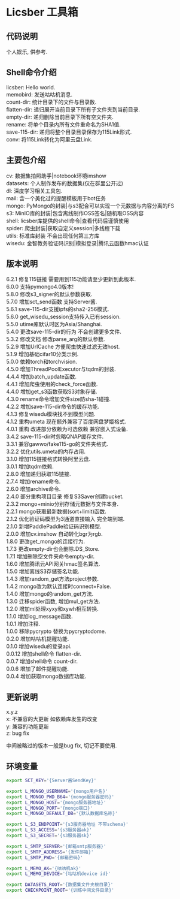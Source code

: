 # Licsber 工具箱

## 代码说明

个人娱乐, 供参考.

## Shell命令介绍

licsber: Hello world.  
memobird: 发送咕咕机消息.  
count-dir: 统计目录下的文件与目录数.  
flatten-dir: 递归展开当前目录下所有子文件夹到当前目录.  
empty-dir: 递归删除当前目录下所有空文件夹.    
rename: 将单个目录内所有文件重命名为SHA1值.  
save-115-dir: 递归将整个目录目录保存为115Link形式.  
conv: 将115Link转化为阿里云盘Link.

## 主要包介绍

cv: 数据集拍照助手|notebook环境imshow  
datasets: 个人制作发布的数据集(仅在群里公开过)  
dl: 深度学习相关工具包.  
mail: 含一个美化过的提醒模板用于bot任务  
mongo: PyMongo的封装|与s3配合可以实现一个元数据与内容分离的FS  
s3: MinIO库的封装|包含离线制作OSS签名|随机取OSS内容  
shell: licsber库提供的shell命令|查看代码后谨慎使用  
spider: 爬虫封装|获取自定义session|多线程下载  
utils: 标准库封装 不会出现任何第三方库  
wisedu: 金智教务验证码识别|模拟登录|腾讯云函数hmac认证

## 版本说明

6.2.1 修复115链接 需要用到115功能请至少更新到此版本.  
6.0.0 支持pymongo4.0版本!  
5.8.0 修改s3_signer的默认参数获取.  
5.7.0 增加sct_send函数 支持Server酱.  
5.6.1 save-115-dir支援ipfs的sha2-256模式.  
5.6.0 get_wisedu_session支持传入已有session.  
5.5.0 utime库默认时区为Asia/Shanghai.  
5.4.0 更改save-115-dir的行为 不会创建更多文件.  
5.3.2 修改文档 修改parse_arg的默认参数.  
5.2.9 增加UrlCache 方便爬虫快速过滤无效host.  
5.1.9 增加基础cifar10分类示例.  
5.0.0 依赖torch和torchvision.  
4.5.0 增加ThreadPoolExecutor与tqdm的封装.  
4.4.4 增加batch_update函数.  
4.4.1 增加爬虫使用的check_force函数.  
4.4.0 增加get_s3函数获取S3对象存储.  
4.3.0 rename命令增加文件size防sha-1碰撞.  
4.2.2 增加save-115-dir命令的缓存功能.  
4.1.3 修复wisedu模块找不到模型问题.  
4.1.2 重构umeta 现在额外兼容了百度网盘梦姬格式.  
4.0.1 重构 改进部分依赖为可选依赖 兼容嵌入式设备.  
3.4.2 save-115-dir时忽略QNAP缓存文件.  
3.3.1 兼容gawwo/fake115-go的文件夹格式.  
3.2.2 优化utils.umeta的内存占用.  
3.1.0 增加115链接格式转换阿里云盘.  
3.0.1 增加tqdm依赖.  
2.8.0 增加递归获取115链接.  
2.7.4 增加rename命令.  
2.6.0 增加archive命令.  
2.4.0 部分重构项目目录 修复S3Saver创建bucket.  
2.3.2 mongo+minio分别存储元数据与文件本身.  
2.2.1 mongo获取最新数据(sort+limit)函数.  
2.1.2 优化验证码模型为3通道直接输入 完全端到端.  
2.1.0 新增PaddlePaddle验证码识别模型.  
2.0.0 增加cv.imshow 自动转化bgr为rgb.  
1.8.0 更改get_mongo的连接行为.  
1.7.3 更改empty-dir也会删除.DS_Store.  
1.7.1 增加删除空文件夹命令empty-dir.   
1.6.0 增加腾讯云API网关hmac签名算法.  
1.5.0 增加离线S3存储签名功能.  
1.4.3 增加random_get方法project参数.  
1.4.2 mongo改为默认连接时connect=False.  
1.4.0 增加mongo的random_get方法.  
1.3.0 迁移spider函数, 增加mul_get方法.  
1.2.0 增加ml处理xyxy和xywh相互转换.  
1.1.0 增加log_message函数.   
1.0.1 增加注释.  
1.0.0 移除pycrypto 替换为pycryptodome.  
0.2.0 增加咕咕机提醒功能.  
0.1.0 增加wisedu的登录api.  
0.0.12 增加shell命令 flatten-dir.  
0.0.7 增加shell命令 count-dir.  
0.0.6 增加了邮件提醒功能.  
0.0.4 增加获取mongo数据库功能.

## 更新说明

x.y.z  
x: 不兼容的大更新 如依赖库发生的改变  
y: 兼容的功能更新  
z: bug fix

中间被略过的版本一般是bug fix, 切记不要使用.

## 环境变量

```bash
export SCT_KEY='{Server酱SendKey}'

export L_MONGO_USERNAME='{mongo用户名}'
export L_MONGO_PWD_B64='{mongo服务器密码}'
export L_MONGO_HOST='{mongo服务器地址}'
export L_MONGO_PORT='{mongo端口}'
export L_MONGO_DEFAULT_DB='{默认数据库名称}'

export L_S3_ENDPOINT='{s3服务器地址 不带schema}'
export L_S3_ACCESS='{s3服务器ak}'
export L_S3_SECRET='{s3服务器sk}'

export L_SMTP_SERVER='{邮箱smtp服务器}'
export L_SMTP_ADDRESS='{发件邮箱}'
export L_SMTP_PWD='{邮箱密码}'

export L_MEMO_AK='{咕咕机ak}'
export L_MEMO_DEVICE='{咕咕机device id}'

export DATASETS_ROOT='{数据集文件夹根目录}'
export CHECKPOINT_ROOT='{训练中间文件目录}'
```
